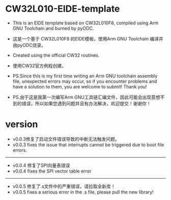 # CW32L010-EIDE-template
- This is an EIDE template based on CW32L010F8, compiled using Arm GNU Toolchain and burned by pyODC.
- 这是一个基于 CW32L010F8 的EIDE模板，使用Arm GNU Toolchain 编译并由pyODC烧录。
- Created using the official CW32 routines.
- 使用CW32官方例程创建。

- PS.Since this is my first time writing an Arm GNU toolchain assembly file, unexpected errors may occur, so if you encounter problems and have a solution to them, you are welcome to submit! Thank you!
- PS.由于这是我第一次编写Arm GNU工具链汇编文件，因此可能会出现意想不到的错误，所以如果您遇到问题并且有办法解决，欢迎提交！谢谢你！

# version
- v0.0.3修复了启动文件错误导致的中断无法触发问题。
- v0.0.3 fixes the issue that interrupts cannot be triggered due to boot file errors.

---

- v0.0.4 修复了SPI向量表错误
- v0.0.4 fixes the SPI vector table error

----

- v0.0.5 修复了.s文件中的严重错误，请拉取全新库！
- v0.0.5 fixes a serious error in the .s file, please pull the new library!
